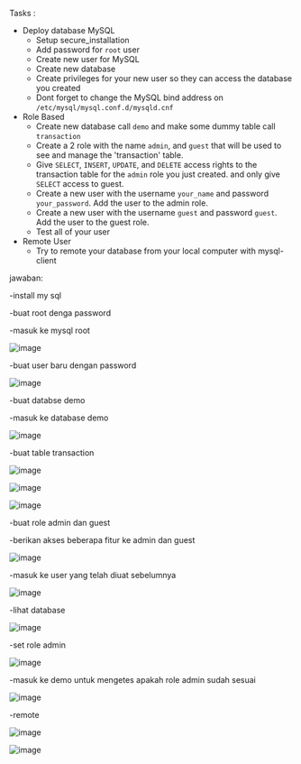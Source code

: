 Tasks :
- Deploy database MySQL 
	- Setup secure_installation
	- Add password for `root` user
	- Create new user for MySQL 
	- Create new database
	- Create privileges for your new user so they can access the database you created
	- Dont forget to change the MySQL bind address on `/etc/mysql/mysql.conf.d/mysqld.cnf`
- Role Based
	- Create new database call `demo` and make some dummy table call `transaction`
	- Create a 2 role with the name `admin`, and `guest` that will be used to see and manage the 'transaction' table.
	- Give `SELECT`, `INSERT`, `UPDATE`, and `DELETE` access rights to the transaction table for the `admin` role you just created. and only give `SELECT` access to guest.
	- Create a new user with the username `your_name` and password `your_password`. Add the user to the admin role.
	- Create a new user with the username `guest` and password `guest`. Add the user to the guest role.
	- Test all of your user
- Remote User
	- Try to remote your database from your local computer with mysql-client

jawaban:

-install my sql

-buat root denga password

-masuk ke mysql root

![image](https://github.com/user-attachments/assets/1451c6fb-49bc-40a1-9f63-5d8e1d152e33)

-buat user baru dengan password

![image](https://github.com/user-attachments/assets/619225fc-8c61-41d3-85a4-fdd31a86d68c)

-buat databse demo

-masuk ke database demo

![image](https://github.com/user-attachments/assets/066d1118-9b81-4e47-8f77-8c9cffbe570b)

-buat table transaction

![image](https://github.com/user-attachments/assets/0ef6cba3-9317-49cd-88ac-4c46704af356)

![image](https://github.com/user-attachments/assets/58c0451a-f914-476c-9f63-dc82ae209cf7)

![image](https://github.com/user-attachments/assets/9c5e6f8a-6bc6-4a7f-ac9d-fc3101deb240)

-buat role admin dan guest

-berikan akses beberapa fitur ke admin dan guest

![image](https://github.com/user-attachments/assets/bdf74773-908a-4f68-a890-4a3f99594d89)

-masuk ke user yang telah diuat sebelumnya

![image](https://github.com/user-attachments/assets/3bdf1f45-b40f-4f19-9fb7-6ab6f44710d0)

-lihat database

![image](https://github.com/user-attachments/assets/9fe59bb9-8540-4074-a2fe-56b9c5c33644)

-set role admin

![image](https://github.com/user-attachments/assets/5d7092af-c86d-4280-a961-a3d69e2a67ea)

-masuk ke demo untuk mengetes apakah role admin sudah sesuai

![image](https://github.com/user-attachments/assets/46c0e7db-7220-4599-957d-b2c921f1c7b1)

-remote

![image](https://github.com/user-attachments/assets/ef4e2bcf-3aad-4cc4-a4e4-c8119496eb36)

![image](https://github.com/user-attachments/assets/8e2b1267-30d2-4e88-80b9-12927e8a9a34)













